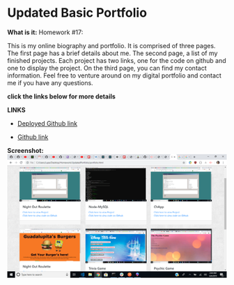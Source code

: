 # Updated Basic Portfolio

**What is it:**
Homework #17:

This is my online biography and portfolio. It is comprised of three pages. The first page has a brief details about me. The second page, a list of my finished projects. Each project has two links, one for the code on github and one to display the project.  On the third page, you can find my contact information. Feel free to venture around on my digital portfolio and contact me if you have any questions.

**click the links below for more details**

**LINKS**
* [Deployed Github link](https://lupedealba.github.io/UpdatedPortfolio/)

* [Github link](https://github.com/lupedealba/UpdatedPortfolio/)

**Screenshot:**
![Item Purchase](assets\images\portfoliopage.png)
